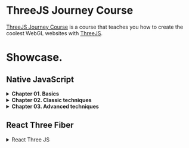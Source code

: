 # ThreeJS Journey Course

[ThreeJS Journey Course](https://threejs-journey.xyz/) is a course that teaches you how to create the coolest WebGL websites with [ThreeJS](https://threejs.org/).

# Showcase.
## Native JavaScript
<details>
  <summary><b>Chapter 01. Basics</b></summary>

  ### [11-textures](https://threejs-journey-textures.netlify.app/)
  ![](https://i.imgur.com/kUUHLkt.png)

  ### [12-materials](https://threejs-journey-materials.netlify.app/)
  ![](https://i.imgur.com/i9aSFdV.jpg)

  ### [13-3d-text](https://threejs-journey-3d-text.netlify.app/)
  ![](https://i.imgur.com/l6qr5qO.png)
</details>
<details>
  <summary><b>Chapter 02. Classic techniques</b></summary>
  
  ### [15-lights](https://threejs-journey-lights.netlify.app/)
  ![](https://i.imgur.com/Ar0PAXL.png)

  ### [16-shadows](https://threejs-journey-shadows.netlify.app/)
  ![](https://i.imgur.com/jMBuV36.png)

   ### [17-haunted-house](https://threejs-journey-house.netlify.app/)
  ![](https://i.imgur.com/zjZeuQw.jpg)

  ### [18-particles](https://threejs-journey-particles.netlify.app/)
  ![](https://i.imgur.com/LCdX1DU.jpg)

  ### [19-galaxy](https://threejs-journey-galaxy.netlify.app/)
  ![](https://i.imgur.com/cRV2qDz.png)

  ### [20-scroll-based-animation](https://threejs-journey-scroll-based-anims.netlify.app/)
  ![](https://i.imgur.com/ZSnpGKD.gif)
  
</details>

<details>
<summary><b>Chapter 03. Advanced techniques</b></summary>

  ### [21-physics](https://threejs-journey-physics.netlify.app/)
  ![](https://i.imgur.com/mS2pMrU.png)

  ### [22-importing-models](https://threejs-journey-importing-models.netlify.app/)
  ![](https://i.imgur.com/J6tvn3Z.png)
</details>

## React Three Fiber
<details> 
  <summary>React Three JS</summary>
  
  ### [42-r3f-app](https://threejs-journey-r3f-app.netlify.app/)
  ![](https://i.imgur.com/qLvpaSY.png)

  ### [43-drei](https://threejs-journey-r3f-drei.netlify.app/)
  ![](https://i.imgur.com/oOIYIZX.png)
</details>


